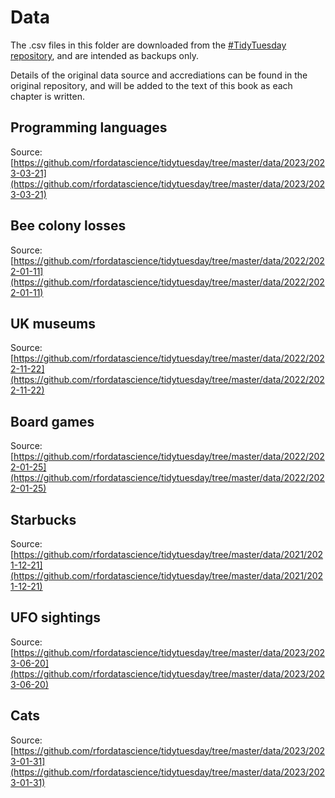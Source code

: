 # Data

The .csv files in this folder are downloaded from the [#TidyTuesday repository](https://github.com/rfordatascience/tidytuesday/tree/master), and are intended as backups only. 

Details of the original data source and accrediations can be found in the original repository, and will be added to the text of this book as each chapter is written.

## Programming languages

Source: [https://github.com/rfordatascience/tidytuesday/tree/master/data/2023/2023-03-21](https://github.com/rfordatascience/tidytuesday/tree/master/data/2023/2023-03-21)

## Bee colony losses

Source: [https://github.com/rfordatascience/tidytuesday/tree/master/data/2022/2022-01-11](https://github.com/rfordatascience/tidytuesday/tree/master/data/2022/2022-01-11)

## UK museums

Source: [https://github.com/rfordatascience/tidytuesday/tree/master/data/2022/2022-11-22](https://github.com/rfordatascience/tidytuesday/tree/master/data/2022/2022-11-22)

## Board games

Source: [https://github.com/rfordatascience/tidytuesday/tree/master/data/2022/2022-01-25](https://github.com/rfordatascience/tidytuesday/tree/master/data/2022/2022-01-25)

## Starbucks

Source: [https://github.com/rfordatascience/tidytuesday/tree/master/data/2021/2021-12-21](https://github.com/rfordatascience/tidytuesday/tree/master/data/2021/2021-12-21)

## UFO sightings

Source: [https://github.com/rfordatascience/tidytuesday/tree/master/data/2023/2023-06-20](https://github.com/rfordatascience/tidytuesday/tree/master/data/2023/2023-06-20)

## Cats

Source: [https://github.com/rfordatascience/tidytuesday/tree/master/data/2023/2023-01-31](https://github.com/rfordatascience/tidytuesday/tree/master/data/2023/2023-01-31)









